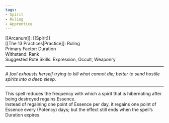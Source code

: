 ```yaml
---
tags:
- Spirit
- Ruling
- Apprentice
---
```


[[Arcanum]]: [[Spirit]]\
[[The 13 Practices|Practice]]: Ruling\
Primary Factor: Duration\
Withstand: Rank\
Suggested Rote Skills: Expression, Occult, Weaponry

---

_A fool exhausts herself trying to kill what cannot die; better to send hostile spirits into a deep sleep._

---

This spell reduces the frequency with which a spirit that is hibernating after being destroyed regains Essence.\
Instead of regaining one point of Essence per day, it regains one point of Essence every (Potency) days; but the effect still ends when the spell’s Duration expires.